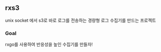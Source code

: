 ## rxs3

  unix socket 에서 s3로 바로 로그를 전송하는 경량형 로그 수집기를 만드는 프로젝트
  
### Goal

  rxgo를 사용하여 반응성을 높인 수집기를 만들자!

